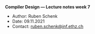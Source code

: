 **Compiler Design — Lecture notes week 7**

- Author: Ruben Schenk
- Date: 09.11.2021
- Contact: ruben.schenk@inf.ethz.ch

